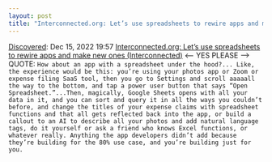 ```yaml
---
layout: post
title: "Interconnected.org: Let’s use spreadsheets to rewire apps and make new ones (Interconnected)"
---
```

[Discovered](http://rolandtanglao.com/2020/07/29/p1-blogthis-checkvist-list-links-to-blog/): Dec 15, 2022 19:57  [Interconnected.org: Let’s use spreadsheets to rewire apps and make new ones (Interconnected)](https://interconnected.org/home/2022/12/13/spreadsheets) <-- YES PLEASE --> QUOTE: `How about an app with a spreadsheet under the hood?...
Like, the experience would be this: you’re using your photos app or Zoom or expense filing SaaS tool, then you go to Settings and scroll aaaaall the way to the bottom, and tap a power user button that says “Open Spreadsheet.”...Then, magically, Google Sheets opens with all your data in it, and you can sort and query it in all the ways you couldn’t before, and change the titles of your expense claims with spreadsheet functions and that all gets reflected back into the app, or build a callout to an AI to describe all your photos and add natural language tags, do it yourself or ask a friend who knows Excel functions, or whatever really. Anything the app developers didn’t add because they’re building for the 80% use case, and you’re building just for you.`
